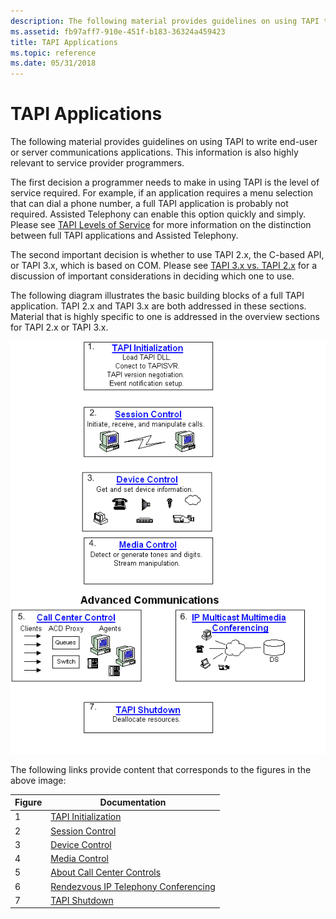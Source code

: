 ```yaml
---
description: The following material provides guidelines on using TAPI to write end-user or server communications applications. This information is also highly relevant to service provider programmers.
ms.assetid: fb97aff7-910e-451f-b183-36324a459423
title: TAPI Applications
ms.topic: reference
ms.date: 05/31/2018
---
```


# TAPI Applications

The following material provides guidelines on using TAPI to write end-user or server communications applications. This information is also highly relevant to service provider programmers.

The first decision a programmer needs to make in using TAPI is the level of service required. For example, if an application requires a menu selection that can dial a phone number, a full TAPI application is probably not required. Assisted Telephony can enable this option quickly and simply. Please see [TAPI Levels of Service](tapi-levels-of-service.md) for more information on the distinction between full TAPI applications and Assisted Telephony.

The second important decision is whether to use TAPI 2.x, the C-based API, or TAPI 3.x, which is based on COM. Please see [TAPI 3.x vs. TAPI 2.x](tapi-3-x-versus-tapi-2-x.md) for a discussion of important considerations in deciding which one to use.

The following diagram illustrates the basic building blocks of a full TAPI application. TAPI 2.x and TAPI 3.x are both addressed in these sections. Material that is highly specific to one is addressed in the overview sections for TAPI 2.x or TAPI 3.x.

![building blocks of a tapi application](images/tapior3.png)

The following links provide content that corresponds to the figures in the above image:

| Figure | Documentation                                                                    |
|--------|----------------------------------------------------------------------------------|
| 1      | [TAPI Initialization](tapi-initialization.md)                                   |
| 2      | [Session Control](session-control.md)                                           |
| 3      | [Device Control](device-control.md)                                             |
| 4      | [Media Control](media-control.md)                                               |
| 5      | [About Call Center Controls](about-call-center-controls.md)                     |
| 6      | [Rendezvous IP Telephony Conferencing](rendezvous-ip-telephony-conferencing.md) |
| 7      | [TAPI Shutdown](tapi-shutdown.md)                                               |



 

 

 



